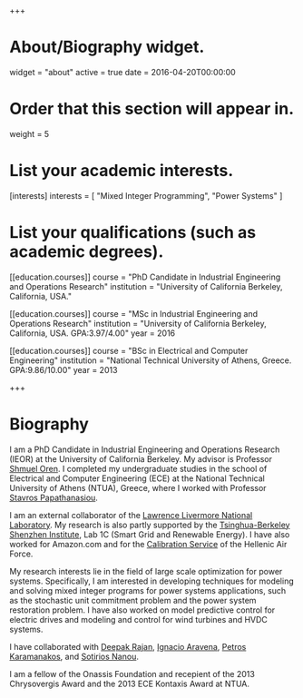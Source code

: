 +++
# About/Biography widget.
widget = "about"
active = true
date = 2016-04-20T00:00:00

# Order that this section will appear in.
weight = 5

# List your academic interests.
[interests]
  interests = [
    "Mixed Integer Programming",
    "Power Systems"
  ]

# List your qualifications (such as academic degrees).
[[education.courses]]
  course = "PhD Candidate in Industrial Engineering and Operations Research"
  institution = "University of California Berkeley, California, USA."

[[education.courses]]
  course = "MSc in Industrial Engineering and Operations Research"
  institution = "University of California Berkeley, California, USA. GPA:3.97/4.00"
  year = 2016

[[education.courses]]
  course = "BSc in Electrical and Computer Engineering"
  institution = "National Technical University of Athens, Greece. GPA:9.86/10.00"
  year = 2013

+++

# Biography

I am a PhD Candidate in Industrial Engineering and Operations Research (IEOR) at the University of California Berkeley. My advisor is Professor  [Shmuel Oren](http://www.ieor.berkeley.edu/~oren/). I completed my undergraduate studies in the school of Electrical and Computer Engineering (ECE) at the National Technical University of Athens (NTUA), Greece, where I worked with Professor [Stavros Papathanasiou](http://users.ntua.gr/stpapath/index_en.htm).

I am an external collaborator of the [Lawrence Livermore National Laboratory](https://www.llnl.gov/). My research is also partly supported by the [Tsinghua-Berkeley Shenzhen Institute](https://tbsi.berkeley.edu/home), Lab 1C (Smart Grid and Renewable Energy). I have also worked for Amazon.com and for the [Calibration Service](https://www.haf.gr/en/structure/hafsc/calibration-service/) of the Hellenic Air Force.

My research interests lie in the field of large scale optimization for power systems. Specifically, I am interested in developing techniques for modeling and solving mixed integer programs for power systems applications, such as the stochastic unit commitment problem and the power system restoration problem.
I have also worked on model predictive control for electric drives and modeling and control for wind turbines and HVDC systems. 

I have collaborated with [Deepak Rajan](https://scholar.google.com/citations?user=SUdiz2AAAAAJ&hl=en), [Ignacio Aravena](https://sites.google.com/site/iaravenasolis/home), [Petros Karamanakos](https://scholar.google.com/citations?user=70EUJnQAAAAJ&hl=en), and [Sotirios Nanou](https://scholar.google.gr/citations?user=3OHbnFAAAAAJ&hl=el).

I am a fellow of the Onassis Foundation and recepient of the 2013 Chrysovergis Award and the 2013 ECE Kontaxis Award at NTUA.
